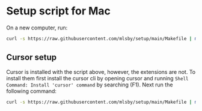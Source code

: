 # Setup script for Mac

On a new computer, run: 
```zsh
curl -s https://raw.githubusercontent.com/mlsby/setup/main/Makefile | make -f -
```

## Cursor setup 
Cursor is installed with the script above, however, the extensions are not. To install them first install the cursor cli by opening cursor and running `Shell Command: Install 'cursor' command` by searching (F1). 
Next run the following command: 
```zsh
curl -s https://raw.githubusercontent.com/mlsby/setup/main/Makefile | make -f - extensions
```
